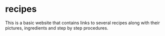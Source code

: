 # recipes
This is a basic website that contains links to several recipes along with their pictures, ingredients and step by step procedures.
